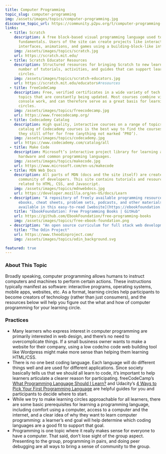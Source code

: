 ```yaml
---
title: Computer Programming
topic_slug: computer-programming
img: /assets/images/topics/computer-programming.jpg
discourse_topic_url: https://community.p2pu.org/t/computer-programming-topic-guide/5763
links:
  - title: Scratch
    description: A free block-based visual programming language used to teach coding
      fundamentals. Users of the site can create projects like interactive
      interfaces, animations, and games using a building-block-like interface.
    img: /assets/images/topics/scratch.jpg
    url: https://scratch.mit.edu/
  - title: Scratch Educator Resources
    description: Structured resources for bringing Scratch to new learners include a
      number of tutorials, activities, and guides that can support learning
      circles.
    img: /assets/images/topics/scratch-educators.jpg
    url: https://scratch.mit.edu/educators#resources
  - title: freeCodeCamp
    description: Free, verified certificates in a wide variety of tech related
      topics that are constantly being updated. Most courses combine video with
      console work, and can therefore serve as a great basis for learning
      circles.
    img: /assets/images/topics/freecodecamp.jpg
    url: https://www.freecodecamp.org/
  - title: Codecademy Catalog
    description: High quality, interactive courses on a range of topics. The full
      catalog of Codecademy courses is the best way to find the courses that
      they still offer for free (anything not marked ‘PRO’).
    img: /assets/images/topics/codecademy.jpg
    url: https://www.codecademy.com/catalog/all
  - title: Make Code
    description: Microsoft’s interactive project library for learning about both
      hardware and common programming languages.
    img: /assets/images/topics/makecode.jpg
    url: https://www.microsoft.com/en-us/makecode
  - title: MDN Web Docs
    description: All parts of MDN (docs and the site itself) are created by an open
      community of developers. This site contains tutorials and resources
      related to HTML, CSS, and Javascript.
    img: /assets/images/topics/mdnwebdocs.jpg
    url: https://developer.mozilla.org/en-US/docs/Learn
  - description: "A repository of freely available programming resources, including
      ebooks, cheat sheets, problem sets, podcasts, and other materials. Also
      available in this easy-to-read [website](https://ebookfoundation.github.io/free-programming-books/)"
    title: "EbookFoundation: Free Programming Books | GitHub"
    url: https://github.com/EbookFoundation/free-programming-books
    img: /assets/images/topics/free-ebook-foundation.png
  - description: "An open source curriculum for full stack web development. They have a Foundations, Ruby and JavaScript learning path you can follow."
    title: "The Odin Project"
    url: https://www.theodinproject.com/
    img: /assets/images/topics/odin_background.svg

featured: true
---
```


### About This Topic

Broadly speaking, computer programming allows humans to instruct computers and machines to perform certain actions. These instructions typically manifest as software: interactive programs, operating systems, mobile apps, websites, etc. As a format, learning circles help participants to become creators of technology (rather than just consumers), and the resources below will help you figure out the what and how of computer programming for your learning circle.

### Practices
* Many learners who express interest in computer programming are primarily interested in web design, and there’s no need to overcomplicate things. If a small business owner wants to make a website for their company, using a low code/no code web building tool like Wordpress might make more sense than helping them learning HTML/CSS.
* There is no one best coding language. Each language will do different things well and are used for different applications. Since society basically tells us that we should all learn to code, it’s important to help learners articulate a clearer reason for participating.  freeCodeCamp’s [What Programming Language Should I Learn?](https://www.freecodecamp.org/news/what-programming-language-should-i-learn-first-19a33b0a467d/) and Udacity’s [4 Ways to Pick Your First Programming Language](https://www.udacity.com/blog/2015/05/pick-your-first-programming-language.html) are helpful guides for you and participants to decide where to start. 
* While we try to make learning circles approachable for all learners, there are some basic prerequisites for learning a programming language, including comfort using a computer, access to a computer and the internet, and a clear idea of why they want to learn computer programming: a learner’s end goal will help determine which coding languages are a good fit to support that goal.
* Programming is one topic where it really makes sense for everyone to have a computer. That said, don’t lose sight of the group aspect. Presenting to the group, programming in pairs, and doing peer debugging are all ways to bring a sense of community to the group.
